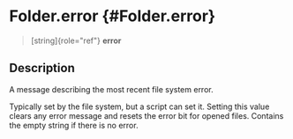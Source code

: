 Folder.error {#Folder.error}
============

> [string]{role="ref"} **error**

Description
-----------

A message describing the most recent file system error.

Typically set by the file system, but a script can set it. Setting this
value clears any error message and resets the error bit for opened
files. Contains the empty string if there is no error.
